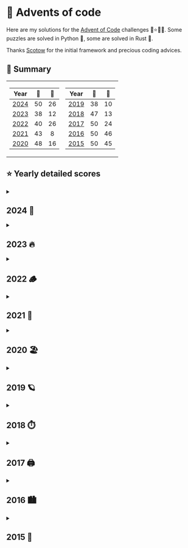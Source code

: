 # 🎁 Advents of code

Here are my solutions for the [Advent of Code](https://adventofcode.com) challenges 🎄⭐🎅🏻.
Some puzzles are solved in Python 🐍, some are solved in Rust 🦀.

Thanks [Scotow](https://github.com/scotow) for the initial framework and precious coding advices.

## 🎄 Summary
<table>
<tr VALIGN = TOP>
<td>

Year          |   🐍   |   🦀  |
:---:         | :---:  | :--: |
[2024](#2024) | 50     | 26
[2023](#2023) | 38     | 12
[2022](#2022) | 40     | 26
[2021](#2021) | 43     | 8 
[2020](#2020) | 48     | 16
</td>
<td>

Year          |   🐍   |   🦀  |
:---:         | :----: | :--: |
[2019](#2019) | 38     | 10
[2018](#2018) | 47     | 13
[2017](#2017) | 50     | 24
[2016](#2016) | 50     | 46
[2015](#2015) | 50     | 45
</td>
</tr> 

</table>


## ⭐ Yearly detailed scores

<details>
    <summary> 
    <a id="2024"><h2>2024 🎂</h2></a>
    </summary>

| Day | Title                                                                           | Python                                                                                    | Rust |
| :-: | :-------------------------------------------------------------------------------| :---------------------------------------------------------------------------------------: | :---------------------------------------------------------------------------------------:|
| 01 | [Historian Hysteria      ](events/year_2024/day_01/day_01.md#day-1-historian-hysteria)        | [⭐⭐](https://github.com/baptistecottier/advents-of-code/tree/main/events/year_2024/day_01/day_01.py) | [⭐⭐](https://github.com/baptistecottier/advents-of-code/tree/main/events/year_2024/day_01/day_01.rs) |
| 02 | [Red-Nosed Reports       ](events/year_2024/day_02/day_02.md#day-2-red-nosed-reports)         | [⭐⭐](https://github.com/baptistecottier/advents-of-code/tree/main/events/year_2024/day_02/day_02.py) | [⭐⭐](https://github.com/baptistecottier/advents-of-code/tree/main/events/year_2024/day_02/day_02.rs) |
| 03 | [Mull It Over            ](events/year_2024/day_03/day_03.md#day-3-mull-it-over)              | [⭐⭐](https://github.com/baptistecottier/advents-of-code/tree/main/events/year_2024/day_03/day_03.py) | [⭐⭐](https://github.com/baptistecottier/advents-of-code/tree/main/events/year_2024/day_03/day_03.rs) |
| 04 | [Ceres Search            ](events/year_2024/day_04/day_04.md#day-4-ceres-search)              | [⭐⭐](https://github.com/baptistecottier/advents-of-code/tree/main/events/year_2024/day_04/day_04.py) | [⭐⭐](https://github.com/baptistecottier/advents-of-code/tree/main/events/year_2024/day_04/day_04.rs) |
| 05 | [Print Queue             ](events/year_2024/day_05/day_05.md#day-5-print-queue)               | [⭐⭐](https://github.com/baptistecottier/advents-of-code/tree/main/events/year_2024/day_05/day_05.py) | [⭐⭐](https://github.com/baptistecottier/advents-of-code/tree/main/events/year_2024/day_05/day_05.rs) |
| 06 | [Guard Gallivant         ](events/year_2024/day_06/day_06.md#day-6-guard-gallivant)           | [⭐⭐](https://github.com/baptistecottier/advents-of-code/tree/main/events/year_2024/day_06/day_06.py) | [⭐⭐](https://github.com/baptistecottier/advents-of-code/tree/main/events/year_2024/day_06/day_06.rs) |
| 07 | [Bridge Repair           ](events/year_2024/day_07/day_07.md#day-7-bridge-repair)             | [⭐⭐](https://github.com/baptistecottier/advents-of-code/tree/main/events/year_2024/day_07/day_07.py) | [⭐⭐](https://github.com/baptistecottier/advents-of-code/tree/main/events/year_2024/day_07/day_07.rs) |
| 08 | [Resonant Collinearity   ](events/year_2024/day_08/day_08.md#day-8-resonant-collinearity)     | [⭐⭐](https://github.com/baptistecottier/advents-of-code/tree/main/events/year_2024/day_08/day_08.py) | [⭐⭐](https://github.com/baptistecottier/advents-of-code/tree/main/events/year_2024/day_08/day_08.rs) |
| 09 | [Disk Fragmenter         ](events/year_2024/day_09/day_09.md#day-9-disk-fragmenter)           | [⭐⭐](https://github.com/baptistecottier/advents-of-code/tree/main/events/year_2024/day_09/day_09.py) | [⭐⭐](https://github.com/baptistecottier/advents-of-code/tree/main/events/year_2024/day_09/day_09.rs) |
| 10 | [Hoof It                 ](events/year_2024/day_10/day_10.md#day-10-hoof-it)                  | [⭐⭐](https://github.com/baptistecottier/advents-of-code/tree/main/events/year_2024/day_10/day_10.py) | [⭐⭐](https://github.com/baptistecottier/advents-of-code/tree/main/events/year_2024/day_10/day_10.rs) |
| 11 | [Plutonian Pebbles       ](events/year_2024/day_11/day_11.md#day-11-plutonian-pebbles)        | [⭐⭐](https://github.com/baptistecottier/advents-of-code/tree/main/events/year_2024/day_11/day_11.py) | [⭐⭐](https://github.com/baptistecottier/advents-of-code/tree/main/events/year_2024/day_11/day_11.rs) |
| 12 | [Garden Groups           ](events/year_2024/day_12/day_12.md#day-12-garden-groups)            | [⭐⭐](https://github.com/baptistecottier/advents-of-code/tree/main/events/year_2024/day_12/day_12.py) |
| 13 | [Claw Contrapion         ](events/year_2024/day_13/day_13.md#day-13-claw-contraption)         | [⭐⭐](https://github.com/baptistecottier/advents-of-code/tree/main/events/year_2024/day_13/day_13.py) | [⭐⭐](https://github.com/baptistecottier/advents-of-code/tree/main/events/year_2024/day_13/day_13.rs) |
| 14 | [Restroom Redoubt        ](events/year_2024/day_14/day_14.md#day-14-restroom-redoubt)         | [⭐⭐](https://github.com/baptistecottier/advents-of-code/tree/main/events/year_2024/day_14/day_14.py) | [⭐⭐](https://github.com/baptistecottier/advents-of-code/tree/main/events/year_2024/day_14/day_14.rs) |
| 15 | [Warehouse Woes          ](events/year_2024/day_15/day_15.md#day-15-warehouse-woes)           | [⭐⭐](https://github.com/baptistecottier/advents-of-code/tree/main/events/year_2024/day_15/day_15.py) |
| 16 | [Reindeer Maze           ](events/year_2024/day_16/day_16.md#day-16-reindeer-maze)            | [⭐⭐](https://github.com/baptistecottier/advents-of-code/tree/main/events/year_2024/day_16/day_16.py) |
| 17 | [Chronospatial Computer  ](events/year_2024/day_17/day_17.md#day-17-chronospatial-computer)   | [⭐⭐](https://github.com/baptistecottier/advents-of-code/tree/main/events/year_2024/day_17/day_17.py) |
| 18 | [RAM Run                 ](events/year_2024/day_18/day_18.md#day-18-ram-run)                  | [⭐⭐](https://github.com/baptistecottier/advents-of-code/tree/main/events/year_2024/day_18/day_18.py) |
| 19 | [Linen Layout            ](events/year_2024/day_19/day_19.md#day-19-linen-layout)             | [⭐⭐](https://github.com/baptistecottier/advents-of-code/tree/main/events/year_2024/day_19/day_19.py) |
| 20 | [Race Condition          ](events/year_2024/day_20/day_20.md#day-20-race-condition)           | [⭐⭐](https://github.com/baptistecottier/advents-of-code/tree/main/events/year_2024/day_20/day_20.py) |
| 21 | [Keypad Conudrum         ](events/year_2024/day_21/day_21.md#day-21-keypad-conundrum)         | [⭐⭐](https://github.com/baptistecottier/advents-of-code/tree/main/events/year_2024/day_21/day_21.py) |
| 22 | [Monkey Market           ](events/year_2024/day_22/day_22.md#day-22-monkey-market)            | [⭐⭐](https://github.com/baptistecottier/advents-of-code/tree/main/events/year_2024/day_22/day_22.py) |
| 23 | [LAN Party               ](events/year_2024/day_23/day_23.md#day-23-lan-party)                | [⭐⭐](https://github.com/baptistecottier/advents-of-code/tree/main/events/year_2024/day_23/day_23.py) |
| 24 | [Crossed Wires           ](events/year_2024/day_24/day_24.md#day-24-crossed-wires)            | [⭐⭐](https://github.com/baptistecottier/advents-of-code/tree/main/events/year_2024/day_24/day_24.py) |
| 25 | [Code Chronicle          ](events/year_2024/day_25/day_25.md#day-25-code-chronicle)           | [⭐⭐](https://github.com/baptistecottier/advents-of-code/tree/main/events/year_2024/day_25/day_25.py) |

</details>

<details>
    <summary> 
    <a id="2023"><h2>2023 🔥 </h2></a>
    </summary>

| Day | Title                                                                                            |                                         Python                                         |                                          Rust                                          |
| :-: | :----------------------------------------------------------------------------------------------- | :------------------------------------------------------------------------------------: | :------------------------------------------------------------------------------------: |
| 01 | [Trebuchet?!                          ](events/year_2023/day_01/day_01.md#day-1-trebuchet)                       | [⭐⭐](https://github.com/baptistecottier/advents-of-code/tree/main/events/year_2023/day_01/day_01.py) | [⭐⭐](https://github.com/baptistecottier/advents-of-code/tree/main/events/year_2023/day_01/day_01.rs) |
| 02 | [Cube Conundrum                       ](events/year_2023/day_02/day_02.md#day-2-cube-conundrum)                  | [⭐⭐](https://github.com/baptistecottier/advents-of-code/tree/main/events/year_2023/day_02/day_02.py) | [⭐⭐](https://github.com/baptistecottier/advents-of-code/tree/main/events/year_2023/day_02/day_02.rs) |
| 03 | [Gear Ratios                          ](events/year_2023/day_03/day_03.md#day-3-gear-ratios)                     | [⭐⭐](https://github.com/baptistecottier/advents-of-code/tree/main/events/year_2023/day_03/day_03.py) |                                                                                        |
| 04 | [Scratchcards                         ](events/year_2023/day_04/day_04.md#day-4-scratchcards)                    | [⭐⭐](https://github.com/baptistecottier/advents-of-code/tree/main/events/year_2023/day_04/day_04.py) | [⭐⭐](https://github.com/baptistecottier/advents-of-code/tree/main/events/year_2023/day_04/day_04.rs) |
| 05 | [If You Give A Seed A Fertilizer&emsp;](events/year_2023/day_05/day_05.md#day-5-if-you-give-a-seed-a-fertilizer) | [⭐⭐](https://github.com/baptistecottier/advents-of-code/tree/main/events/year_2023/day_05/day_05.py) |                                                                                        |
| 06 | [Wait For It                          ](events/year_2023/day_06/day_06.md#day-6-wait-for-it)                     | [⭐⭐](https://github.com/baptistecottier/advents-of-code/tree/main/events/year_2023/day_06/day_06.py) | [⭐⭐](https://github.com/baptistecottier/advents-of-code/tree/main/events/year_2023/day_06/day_06.rs) |
| 07 | [Camel Cards                          ](events/year_2023/day_07/day_07.md#day-7-camel-cards)                     | [⭐⭐](https://github.com/baptistecottier/advents-of-code/tree/main/events/year_2023/day_07/day_07.py) | [⭐⭐](https://github.com/baptistecottier/advents-of-code/tree/main/events/year_2023/day_07/day_07.rs) |
| 08 | [Haunted Wasteland                    ](events/year_2023/day_08/day_08.md#day-8-haunted-wasteland)               | [⭐⭐](https://github.com/baptistecottier/advents-of-code/tree/main/events/year_2023/day_08/day_08.py) |                                                                                        |
| 09 | [Mirage Maintenance                   ](events/year_2023/day_09/day_09.md#day-9-mirage-maintenance)              | [⭐⭐](https://github.com/baptistecottier/advents-of-code/tree/main/events/year_2023/day_09/day_09.py) | [⭐⭐](https://github.com/baptistecottier/advents-of-code/tree/main/events/year_2023/day_09/day_09.rs) |
| 10 | [Pipe Maze                            ](events/year_2023/day_10/day_10.md#day-10-pipe-maze)                      | [⭐⭐](https://github.com/baptistecottier/advents-of-code/tree/main/events/year_2023/day_10/day_10.py) |                                                                                        |
| 11 | [Cosmic Expansion                     ](events/year_2023/day_11/day_11.md#day-11-cosmic-expansion)               | [⭐⭐](https://github.com/baptistecottier/advents-of-code/tree/main/events/year_2023/day_11/day_11.py) |                                                                                        |
| 12 | [Hot Springs                          ](events/year_2023/day_12/day_12.md#day-12-hot-springs)                    | [⭐  ](https://github.com/baptistecottier/advents-of-code/tree/main/events/year_2023/day_12/day_12.py) |                                                                                        |
| 13 | [Point of Incidence                   ](events/year_2023/day_13/day_13.md#day-13-point-of-incidence)             | [⭐⭐](https://github.com/baptistecottier/advents-of-code/tree/main/events/year_2023/day_13/day_13.py) |                                                                                        |
| 14 | [Parabolic Reflector Dish             ](events/year_2023/day_14/day_14.md#day-14-parabolic-reflector-dish)       | [⭐⭐](https://github.com/baptistecottier/advents-of-code/tree/main/events/year_2023/day_14/day_14.py) |                                                                                        |
| 15 | [Lens Library                         ](events/year_2023/day_15/day_15.md#day-15-lens-library)                   | [⭐⭐](https://github.com/baptistecottier/advents-of-code/tree/main/events/year_2023/day_15/day_15.py) | [⭐⭐](https://github.com/baptistecottier/advents-of-code/tree/main/events/year_2023/day_15/day_15.rs) |
| 16 | [The Floor Will Be Lava               ](events/year_2023/day_16/day_16.md#day-16-the-floor-will-be-lava)         | [⭐⭐](https://github.com/baptistecottier/advents-of-code/tree/main/events/year_2023/day_16/day_16.py) |                                                                                        |
| 17 | [Clumsy Crucible                      ](events/year_2023/day_17/day_17.md#day-17-clumsy-crucible)                | [⭐  ](https://github.com/baptistecottier/advents-of-code/tree/main/events/year_2023/day_17/day_17.py) |                                                                                        |                                                          |                                                                                        |                                                                                        |
| 18 | [Lavaduct Lagoon                      ](events/year_2023/day_18/day_18.md#day-18-lavaduct-lagoon)                | [⭐  ](https://github.com/baptistecottier/advents-of-code/tree/main/events/year_2023/day_18/day_18.py) |                                                                                        |
| 19 | [Aplenty                              ](events/year_2023/day_19/day_19.md#day-19-aplenty)                        | [⭐  ](https://github.com/baptistecottier/advents-of-code/tree/main/events/year_2023/day_19/day_19.py) |                                                                                        |
| 20 | Pulse Propagation                                                                                   |                                                                                        |                                                                                        |
| 21 | Step Counter                                                                                        |                                                                                        |                                                                                        |
| 22 | [Sand Slabs                           ](events/year_2023/day_22/day_22.md#day-22-sand-slabs)                     | [⭐⭐](https://github.com/baptistecottier/advents-of-code/tree/main/events/year_2023/day_22/day_22.py) |                                                                                        |                                                                                       |                                                                                        |
| 23 | [A Long Walk                          ](events/year_2023/day_23/day_23.md#day-23-a-long-walk)                    | [⭐  ](https://github.com/baptistecottier/advents-of-code/tree/main/events/year_2023/day_23/day_23.py) |                                                                                        |
| 24 | [Never Tell Me The Odds               ](events/year_2023/day_24/day_24.md#day-24-never-tell-me-the-odds)         | [⭐  ](https://github.com/baptistecottier/advents-of-code/tree/main/events/year_2023/day_24/day_24.py) |                                                                                        |
| 25 | Snowverload                                                                                         |                                                                                        |                                                                                        |

</details>

<details>
    <summary> 
    <a id="2022"><h2>2022 🪵 </h2></a>
    </summary>

| Day | Title                                                                               |                                         Python                                         |                                          Rust                                          |
| :-: | :---------------------------------------------------------------------------------- | :------------------------------------------------------------------------------------: | :------------------------------------------------------------------------------------: |
| 01 | [Calorie Counting            ](events/year_2022/day_01/day_01.md#day-1-calorie-counting)          | [⭐⭐](https://github.com/baptistecottier/advents-of-code/tree/main/events/year_2022/day_01/day_01.py) | [⭐⭐](https://github.com/baptistecottier/advents-of-code/tree/main/events/year_2022/day_01/day_01.rs) |
| 02 | [Rock Paper Scissors         ](events/year_2022/day_02/day_02.md#day-2-rock-paper-scissors)       | [⭐⭐](https://github.com/baptistecottier/advents-of-code/tree/main/events/year_2022/day_02/day_02.py) | [⭐⭐](https://github.com/baptistecottier/advents-of-code/tree/main/events/year_2022/day_02/day_02.rs) |
| 03 | [Rucksack Reorganization     ](events/year_2022/day_03/day_03.md#day-3-rucksack-reorganization)   | [⭐⭐](https://github.com/baptistecottier/advents-of-code/tree/main/events/year_2022/day_03/day_03.py) | [⭐⭐](https://github.com/baptistecottier/advents-of-code/tree/main/events/year_2022/day_03/day_03.rs) |
| 04 | [Camp Cleanup                ](events/year_2022/day_04/day_04.md#day-4-camp-cleanup)              | [⭐⭐](https://github.com/baptistecottier/advents-of-code/tree/main/events/year_2022/day_04/day_04.py) | [⭐⭐](https://github.com/baptistecottier/advents-of-code/tree/main/events/year_2022/day_04/day_04.rs) |
| 05 | [Supply Stacks               ](events/year_2022/day_05/day_05.md#day-5-supply-stacks)             | [⭐⭐](https://github.com/baptistecottier/advents-of-code/tree/main/events/year_2022/day_05/day_05.py) | [⭐⭐](https://github.com/baptistecottier/advents-of-code/tree/main/events/year_2022/day_05/day_05.rs) |
| 06 | [Tuning Trouble              ](events/year_2022/day_06/day_06.md#day-6-tuning-trouble)            | [⭐⭐](https://github.com/baptistecottier/advents-of-code/tree/main/events/year_2022/day_06/day_06.py) | [⭐⭐](https://github.com/baptistecottier/advents-of-code/tree/main/events/year_2022/day_06/day_06.rs) |
| 07 | [No Space Left On Device     ](events/year_2022/day_07/day_07.md#day-7-no-space-left-on-device)   | [⭐⭐](https://github.com/baptistecottier/advents-of-code/tree/main/events/year_2022/day_07/day_07.py) | [⭐⭐](https://github.com/baptistecottier/advents-of-code/tree/main/events/year_2022/day_07/day_07.rs) |
| 08 | [Treetop Tree House          ](events/year_2022/day_08/day_08.md#day-8-treetop-tree-house)        | [⭐⭐](https://github.com/baptistecottier/advents-of-code/tree/main/events/year_2022/day_08/day_08.py) |                                                                                        |
| 09 | [Rope Bridge                 ](events/year_2022/day_09/day_09.md#day-9-rope-bridge)               | [⭐⭐](https://github.com/baptistecottier/advents-of-code/tree/main/events/year_2022/day_09/day_09.py) | [⭐⭐](https://github.com/baptistecottier/advents-of-code/tree/main/events/year_2022/day_09/day_09.rs) |
| 10 | [Cathode-Ray Tube            ](events/year_2022/day_10/day_10.md#day-10-cathode-ray-tube)         | [⭐⭐](https://github.com/baptistecottier/advents-of-code/tree/main/events/year_2022/day_10/day_10.py) | [⭐⭐](https://github.com/baptistecottier/advents-of-code/tree/main/events/year_2022/day_10/day_10.rs) |
| 11 | [Monkey in the Middle        ](events/year_2022/day_11/day_11.md#day-11-monkey-in-the-middle)     | [⭐⭐](https://github.com/baptistecottier/advents-of-code/tree/main/events/year_2022/day_11/day_11.py) | [⭐⭐](https://github.com/baptistecottier/advents-of-code/tree/main/events/year_2022/day_11/day_11.rs) |
| 12 | [Hill Climbing Algorithm     ](events/year_2022/day_12/day_12.md#day-12-hill-climbing-algorithm)  | [⭐⭐](https://github.com/baptistecottier/advents-of-code/tree/main/events/year_2022/day_12/day_12.py) | [⭐⭐](https://github.com/baptistecottier/advents-of-code/tree/main/events/year_2022/day_12/day_12.rs) |
| 13 | [Distress Signal             ](events/year_2022/day_13/day_13.md#day-13-distress-signal)          | [⭐⭐](https://github.com/baptistecottier/advents-of-code/tree/main/events/year_2022/day_13/day_13.py) |                                                                                        |
| 14 | [Regolith Reservoir          ](events/year_2022/day_14/day_14.md#day-14-regolith-reservoir)       | [⭐⭐](https://github.com/baptistecottier/advents-of-code/tree/main/events/year_2022/day_14/day_14.py) | [⭐⭐](https://github.com/baptistecottier/advents-of-code/tree/main/events/year_2022/day_14/day_14.rs) |
| 15 | [Beacon Exclusion Zone       ](events/year_2022/day_15/day_15.md#day-15-beacon-exclusion-zone)    | [⭐⭐](https://github.com/baptistecottier/advents-of-code/tree/main/events/year_2022/day_15/day_15.py) |                                                                                        |
| 16 | [Proboscidea Volcanium       ](events/year_2022/day_16/day_16.md#day-16-proboscidea-volcanium)    | [⭐  ](https://github.com/baptistecottier/advents-of-code/tree/main/events/year_2022/day_16/day_16.py) |                                                                                        |                                                                |                                                                                        |                                                                                        |
| 17 | Pyroclastic Flow                                                                     |                                                           |                                                                                        |
| 18 | [Boiling Boulders            ](events/year_2022/day_18/day_18.md#day-18-boiling-boulders)         | [⭐  ](https://github.com/baptistecottier/advents-of-code/tree/main/events/year_2022/day_18/day_18.py) |                                                                                        |
| 19 | Not Enough Minerals                                                                  |                                                                                      |                                                                                        |
| 20 | [Grove Positioning System    ](events/year_2022/day_20/day_20.md#day-20-grove-positioning-system) | [⭐⭐](https://github.com/baptistecottier/advents-of-code/tree/main/events/year_2022/day_20/day_20.py) |                                                                                        |
| 21 | [Monkey Math                 ](events/year_2022/day_21/day_21.md#day-21-monkey-math)              | [⭐⭐](https://github.com/baptistecottier/advents-of-code/tree/main/events/year_2022/day_21/day_21.py) |                                                                                        |
| 22 | [Monkey Map                  ](events/year_2022/day_22/day_22.md#day-22-monkey-map)               | [⭐  ](https://github.com/baptistecottier/advents-of-code/tree/main/events/year_2022/day_22/day_22.py) |                                                                                        |                                                                           |                                                                                      |                                                                                        |
| 23 | [Unstable Diffusion          ](events/year_2022/day_23/day_23.md#day-23-unstable-diffusion)       | [⭐⭐](https://github.com/baptistecottier/advents-of-code/tree/main/events/year_2022/day_23/day_23.py) |                                                                                        |
| 24 | Blizzard Basin                                                                       |                                                                                      |                                                                                        |
| 25 | [Full of Hot Air             ](events/year_2022/day_25/day_25.md#day-25-full-of-hot-air)          | [⭐  ](https://github.com/baptistecottier/advents-of-code/tree/main/events/year_2022/day_25/day_25.py) |                                                                                        |

</details>

<details>
    <summary> 
    <a id="2021"><h2>2021 🪸</h2></a>
    </summary>

| Day | Title                                                                           |                                         Python                                            |                                          Rust                                          |
| :-: | :------------------------------------------------------------------------------ | :------------------------------------------------------------------------------------:    | :------------------------------------------------------------------------------------: |
| 01 | [Sonar Sweep               ](events/year_2021/day_01/day_01.md#day-1-sonar-sweep)             | [⭐⭐](https://github.com/baptistecottier/advents-of-code/tree/main/events/year_2021/day_01/day_01.py) | [⭐⭐](https://github.com/baptistecottier/advents-of-code/tree/main/events/year_2021/day_01/day_01.rs) |
| 02 | [Dive!                     ](events/year_2021/day_02/day_02.md#day-2-dive)                    | [⭐⭐](https://github.com/baptistecottier/advents-of-code/tree/main/events/year_2021/day_02/day_02.py) | [⭐⭐](https://github.com/baptistecottier/advents-of-code/tree/main/events/year_2021/day_02/day_02.rs) |
| 03 | [Binary Diagnostic         ](events/year_2021/day_03/day_03.md#day-3-binary-diagnostic)       | [⭐⭐](https://github.com/baptistecottier/advents-of-code/tree/main/events/year_2021/day_03/day_03.py) |                                                                                        |
| 04 | [Giant Squid               ](events/year_2021/day_04/day_04.md#day-4-giant-squid)             | [⭐⭐](https://github.com/baptistecottier/advents-of-code/tree/main/events/year_2021/day_04/day_04.py) |                                                                                        |
| 05 | [Hydrothermal Venture      ](events/year_2021/day_05/day_05.md#day-5-hydrothermal-venture)    | [⭐⭐](https://github.com/baptistecottier/advents-of-code/tree/main/events/year_2021/day_05/day_05.py) |                                                                                        |
| 06 | [Lanternfish               ](events/year_2021/day_06/day_06.md#day-6-lanternfish)             | [⭐⭐](https://github.com/baptistecottier/advents-of-code/tree/main/events/year_2021/day_06/day_06.py) | [⭐⭐](https://github.com/baptistecottier/advents-of-code/tree/main/events/year_2021/day_06/day_06.rs) |
| 07 | [The Treachery of Whales   ](events/year_2021/day_07/day_07.md#day-7-the-treachery-of-whales) | [⭐⭐](https://github.com/baptistecottier/advents-of-code/tree/main/events/year_2021/day_07/day_07.py) | [⭐⭐](https://github.com/baptistecottier/advents-of-code/tree/main/events/year_2021/day_07/day_07.rs) |
| 08 | [Seven Segment Search      ](events/year_2021/day_08/day_08.md#day-8-seven-segment-search)    | [⭐⭐](https://github.com/baptistecottier/advents-of-code/tree/main/events/year_2021/day_08/day_08.py) |                                                                                        |
| 09 | [Smoke Basin               ](events/year_2021/day_09/day_09.md#day-9-smoke-basin)             | [⭐⭐](https://github.com/baptistecottier/advents-of-code/tree/main/events/year_2021/day_09/day_09.py) |                                                                                        |
| 10 | [Syntax Scoring            ](events/year_2021/day_10/day_10.md#day-10-syntax-scoring)         | [⭐⭐](https://github.com/baptistecottier/advents-of-code/tree/main/events/year_2021/day_10/day_10.py) |                                                                                        |
| 11 | [Dumbo Octopus             ](events/year_2021/day_11/day_11.md#day-11-dumbo-octopus)          | [⭐⭐](https://github.com/baptistecottier/advents-of-code/tree/main/events/year_2021/day_11/day_11.py) |                                                                                        |
| 12 | [Passage Pathing           ](events/year_2021/day_12/day_12.md#day-12-passage-pathing)        | [⭐⭐](https://github.com/baptistecottier/advents-of-code/tree/main/events/year_2021/day_12/day_12.py) |                                                                                        |
| 13 | [Transparent Origami       ](events/year_2021/day_13/day_13.md#day-13-transparent-origami)    | [⭐⭐](https://github.com/baptistecottier/advents-of-code/tree/main/events/year_2021/day_13/day_13.py) |                                                                                        |
| 14 | [Extended Polymerization   ](events/year_2021/day_14/day_14.md#day-14-extended-polymerization)| [⭐⭐](https://github.com/baptistecottier/advents-of-code/tree/main/events/year_2021/day_14/day_14.py) |                                                                                        |
| 15 | [Chiton                    ](events/year_2021/day_15/day_15.md#day-15-chiton)                 | [⭐⭐](https://github.com/baptistecottier/advents-of-code/tree/main/events/year_2021/day_15/day_15.py) |                                                                                        |
| 16 | Packet Decoder                                                                   |                                                                                           |                                                                                        |
| 17 | [Trick Shot                ](events/year_2021/day_17/day_17.md#day-17-trick-shot)             | [⭐⭐](https://github.com/baptistecottier/advents-of-code/tree/main/events/year_2021/day_17/day_17.py) |                                                                                        |
| 18 | Snailfish                                                                        |                                                                                           |                                                                                        |
| 19 | Beacon Scanner                                                                   |                                                                                           |                                                                                        |
| 20 | Trench Map                                                                       |                                                                                           |                                                                                        |
| 21 | Dirac Dice                                                                       |                                                                                           |                                                                                        |
| 22 | Reactor Reboot                                                                   |                                                                                           |                                                                                        |
| 23 | Amphipod                                                                         |                                                                                           |                                                                                        |
| 24 | Arithmetic Logic Unit                                                            |                                                                                           |                                                                                        |
| 25 | [Sea Cucumber            ](events/year_2021/day_25/day_25.md#day-25-sea-cucumber)             | [⭐⭐](https://github.com/baptistecottier/advents-of-code/tree/main/events/year_2021/day_17/day_17.py)                                                                                       |                                                                                        |

</details>

<details>
    <summary> 
    <a id="2020"><h2> 2020 🏖️</h2></a>
    </summary>

| Day | Title                                                                          |                                         Python                                         |                                          Rust                                          |
| :-: | :----------------------------------------------------------------------------- | :------------------------------------------------------------------------------------: | :------------------------------------------------------------------------------------: |
| 01 | [Report Repair             ](events/year_2020/day_01/day_01.md#day-1-report-repair)            | [⭐⭐](https://github.com/baptistecottier/advents-of-code/tree/main/events/year_2020/day_01/day_01.py) | [⭐⭐](https://github.com/baptistecottier/advents-of-code/tree/main/events/year_2020/day_01/day_01.rs) |
| 02 | [Password Philosophy       ](events/year_2020/day_02/day_02.md#day-2-password-philosophy)      | [⭐⭐](https://github.com/baptistecottier/advents-of-code/tree/main/events/year_2020/day_02/day_02.py) | [⭐⭐](https://github.com/baptistecottier/advents-of-code/tree/main/events/year_2020/day_02/day_02.rs) |
| 03 | [Toboggan Trajectory       ](events/year_2020/day_03/day_03.md#day-3-toboggan-trajectory)      | [⭐⭐](https://github.com/baptistecottier/advents-of-code/tree/main/events/year_2020/day_03/day_03.py) | [⭐⭐](https://github.com/baptistecottier/advents-of-code/tree/main/events/year_2020/day_03/day_03.rs) |
| 04 | [Passport Processing       ](events/year_2020/day_04/day_04.md#day-4-passport-processing)      | [⭐⭐](https://github.com/baptistecottier/advents-of-code/tree/main/events/year_2020/day_04/day_04.py) | [⭐⭐](https://github.com/baptistecottier/advents-of-code/tree/main/events/year_2020/day_04/day_04.rs) |
| 05 | [Binary Boarding           ](events/year_2020/day_05/day_05.md#day-5-binary-boarding)          | [⭐⭐](https://github.com/baptistecottier/advents-of-code/tree/main/events/year_2020/day_05/day_05.py) | [⭐⭐](https://github.com/baptistecottier/advents-of-code/tree/main/events/year_2020/day_05/day_05.rs) |
| 06 | [Custom Customs            ](events/year_2020/day_06/day_06.md#day-6-custom-customs)           | [⭐⭐](https://github.com/baptistecottier/advents-of-code/tree/main/events/year_2020/day_06/day_06.py) | [⭐⭐](https://github.com/baptistecottier/advents-of-code/tree/main/events/year_2020/day_06/day_06.rs) |
| 07 | [Handy Haversacks          ](events/year_2020/day_07/day_07.md#day-7-handy-haversacks)         | [⭐⭐](https://github.com/baptistecottier/advents-of-code/tree/main/events/year_2020/day_07/day_07.py) | [⭐⭐](https://github.com/baptistecottier/advents-of-code/tree/main/events/year_2020/day_07/day_07.rs) |
| 08 | [Handheld Halting          ](events/year_2020/day_08/day_08.md#day-8-handheld-halting)         | [⭐⭐](https://github.com/baptistecottier/advents-of-code/tree/main/events/year_2020/day_08/day_08.py) | [⭐⭐](https://github.com/baptistecottier/advents-of-code/tree/main/events/year_2020/day_08/day_08.rs) |
| 09 | [Encoding Error            ](events/year_2020/day_09/day_09.md#day-9-encoding-error)           | [⭐⭐](https://github.com/baptistecottier/advents-of-code/tree/main/events/year_2020/day_09/day_09.py) |                                                                                        |
| 10 | [Adapter Array             ](events/year_2020/day_10/day_10.md#day-10-adapter-array)           | [⭐⭐](https://github.com/baptistecottier/advents-of-code/tree/main/events/year_2020/day_10/day_10.py) |                                                                                        |
| 11 | [Seating System            ](events/year_2020/day_11/day_11.md#day-11-seating-system)          | [⭐⭐](https://github.com/baptistecottier/advents-of-code/tree/main/events/year_2020/day_11/day_11.py) |                                                                                        |
| 12 | [Rain Risk                 ](events/year_2020/day_12/day_12.md#day-12-rain-risk)               | [⭐⭐](https://github.com/baptistecottier/advents-of-code/tree/main/events/year_2020/day_12/day_12.py) |                                                                                        |
| 13 | [Shuttle Search            ](events/year_2020/day_13/day_13.md#day-13-shuttle-search)          | [⭐⭐](https://github.com/baptistecottier/advents-of-code/tree/main/events/year_2020/day_13/day_13.py) |                                                                                        |
| 14 | [Docking Data              ](events/year_2020/day_14/day_14.md#day-14-docking-data)            | [⭐⭐](https://github.com/baptistecottier/advents-of-code/tree/main/events/year_2020/day_14/day_14.py) |                                                                                        |
| 15 | [Rambunctious Recitation   ](events/year_2020/day_15/day_15.md#day-15-rambunctious-recitation) | [⭐⭐](https://github.com/baptistecottier/advents-of-code/tree/main/events/year_2020/day_15/day_15.py) |                                                                                        |
| 16 | [Ticket Translation        ](events/year_2020/day_16/day_16.md#day-16-ticket-translation)      | [⭐⭐](https://github.com/baptistecottier/advents-of-code/tree/main/events/year_2020/day_16/day_16.py) |                                                                                        |
| 17 | [Conway Cubes              ](events/year_2020/day_17/day_17.md#day-17-conway-cubes)            | [⭐⭐](https://github.com/baptistecottier/advents-of-code/tree/main/events/year_2020/day_17/day_17.py) |                                                                                        |
| 18 | [Operation Order           ](events/year_2020/day_18/day_18.md#day-18-operation-order)         | [⭐⭐](https://github.com/baptistecottier/advents-of-code/tree/main/events/year_2020/day_18/day_18.py) |                                                                                        |
| 19 | [Monster Messages          ](events/year_2020/day_19/day_19.md#day-19-monster-messages)        | [⭐⭐](https://github.com/baptistecottier/advents-of-code/tree/main/events/year_2020/day_19/day_19.py) |                                                                                        |
| 20 | [Jurassic Jigsaw           ](events/year_2020/day_20/day_20.md#day-20-jurassic-jigsaw)         | [⭐  ](https://github.com/baptistecottier/advents-of-code/tree/main/events/year_2020/day_20/day_20.py) |                                                                                        |
| 21 | [Allergen Assessment       ](events/year_2020/day_21/day_21.md#day-21-allergen-assessment)     | [⭐⭐](https://github.com/baptistecottier/advents-of-code/tree/main/events/year_2020/day_21/day_21.py) |                                                                                        |
| 22 | [Crab Combat               ](events/year_2020/day_22/day_22.md#day-22-crab-combat)             | [⭐⭐](https://github.com/baptistecottier/advents-of-code/tree/main/events/year_2020/day_22/day_22.py) |                                                                                        |
| 23 | [Crab Cups                 ](events/year_2020/day_23/day_23.md#day-23-crab-cups)               | [⭐⭐](https://github.com/baptistecottier/advents-of-code/tree/main/events/year_2020/day_23/day_23.py) |                                                                                        |
| 24 | [Lobby Layout              ](events/year_2020/day_24/day_24.md#day-24-lobby-layout)            | [⭐⭐](https://github.com/baptistecottier/advents-of-code/tree/main/events/year_2020/day_24/day_24.py) |                                                                                        |
| 25 | [Combo Breaker             ](events/year_2020/day_25/day_25.md#day-25-combo-breaker)           | [⭐  ](https://github.com/baptistecottier/advents-of-code/tree/main/events/year_2020/day_25/day_25.py) |                                                                                        |

</details>

<details>
    <summary> 
    <a id="2019"><h2> 2019 🪐</h2></a>
    </summary>

| Day | Title                                                                                                |                                         Python                                         |                                          Rust                                          |
| :-: | :--------------------------------------------------------------------------------------------------- | :------------------------------------------------------------------------------------: | :------------------------------------------------------------------------------------: |
| 01 | [The Tyranny of the Rocket Equation  ](events/year_2019/day_01/day_01.md#day-1-the-tyranny-of-the-rocket-equation) | [⭐⭐](https://github.com/baptistecottier/advents-of-code/tree/main/events/year_2019/day_01/day_01.py) | [⭐⭐](https://github.com/baptistecottier/advents-of-code/tree/main/events/year_2019/day_01/day_01.rs) |
| 02 | [1202 Program Alarm                  ](events/year_2019/day_02/day_02.md#day-2-1202-program-alarm)                 | [⭐⭐](https://github.com/baptistecottier/advents-of-code/tree/main/events/year_2019/day_02/day_02.py) |                                                                                        |
| 03 | [Crossed Wires                       ](events/year_2019/day_03/day_03.md#day-3-crossed-wires)                      | [⭐⭐](https://github.com/baptistecottier/advents-of-code/tree/main/events/year_2019/day_03/day_03.py) |                                                                                        |
| 04 | [Secure Container                    ](events/year_2019/day_04/day_04.md#day-4-secure-container)                   | [⭐⭐](https://github.com/baptistecottier/advents-of-code/tree/main/events/year_2019/day_04/day_04.py) |                                                                                        |
| 05 | [Sunny with a Chance of Asteroids    ](events/year_2019/day_05/day_05.md#day-5-sunny-with-a-chance-of-asteroids)   | [⭐⭐](https://github.com/baptistecottier/advents-of-code/tree/main/events/year_2019/day_05/day_05.py) |                                                                                        |
| 06 | [Universal Orbit Map                 ](events/year_2019/day_06/day_06.md#day-6-universal-orbit-map)                | [⭐⭐](https://github.com/baptistecottier/advents-of-code/tree/main/events/year_2019/day_06/day_06.py) |                                                                                        |
| 07 | [Amplification Circuit               ](events/year_2019/day_07/day_07.md#day-7-amplification-circuit)              | [⭐⭐](https://github.com/baptistecottier/advents-of-code/tree/main/events/year_2019/day_07/day_07.py) |                                                                                        |
| 08 | [Space Image Format                  ](events/year_2019/day_08/day_08.md#day-8-space-image-format)                 | [⭐⭐](https://github.com/baptistecottier/advents-of-code/tree/main/events/year_2019/day_08/day_08.py) |                                                                                        |
| 09 | [Sensor Boost                        ](events/year_2019/day_09/day_09.md#day-9-sensor-boost)                       | [⭐⭐](https://github.com/baptistecottier/advents-of-code/tree/main/events/year_2019/day_09/day_09.py) |                                                                                        |
| 10 | [Monitoring Station                  ](events/year_2019/day_10/day_10.md#day-10-monitoring-station)                | [⭐⭐](https://github.com/baptistecottier/advents-of-code/tree/main/events/year_2019/day_10/day_10.py) |                                                                                        |
| 11 | [Space Police                        ](events/year_2019/day_11/day_11.md#day-11-space-police)                      | [⭐⭐](https://github.com/baptistecottier/advents-of-code/tree/main/events/year_2019/day_11/day_11.py) |                                                                                        |
| 12 | [The N-Body Problem                  ](events/year_2019/day_12/day_12.md#day-12-the-n-body-problem)                | [⭐⭐](https://github.com/baptistecottier/advents-of-code/tree/main/events/year_2019/day_12/day_12.py) |                                                                                        |
| 13 | [Care Package                        ](events/year_2019/day_13/day_13.md#day-13-care-package)                      | [⭐⭐](https://github.com/baptistecottier/advents-of-code/tree/main/events/year_2019/day_13/day_13.py) |                                                                                        |
| 14 | Space Stoichiometry                                                                                   |                                                                                        |                                                                                        |
| 15 | [Oxygen System                       ](events/year_2019/day_15/day_15.md#day-15-oxygen-system)                     | [⭐⭐](https://github.com/baptistecottier/advents-of-code/tree/main/events/year_2019/day_15/day_15.py) |                                                                                        |
| 16 | [Flawed Frequency Transmission       ](events/year_2019/day_16/day_16.md#day-16-flawed-frequency-transmission)     | [⭐⭐](https://github.com/baptistecottier/advents-of-code/tree/main/events/year_2019/day_16/day_16.py) |                                                                                        |
| 17 | [Set and Forget                      ](events/year_2019/day_17/day_17.md#day-17-set-and-forget)                    | [⭐  ](https://github.com/baptistecottier/advents-of-code/tree/main/events/year_2019/day_17/day_17.py) |                                                                                        |
| 18 | Many-Worlds Interpretation                                                                            |                                                                                        |                                                                                        |
| 19 | [Tractor Beam                        ](events/year_2019/day_19/day_19.md#day-19-tractor-beam)                      | [⭐⭐](https://github.com/baptistecottier/advents-of-code/tree/main/events/year_2019/day_19/day_19.py) |                                                                                        |
| 20 | [Donut Maze                          ](events/year_2019/day_20/day_20.md#day-20-donut-maze)                        | [⭐⭐](https://github.com/baptistecottier/advents-of-code/tree/main/events/year_2019/day_20/day_20.py) |                                                                                        |
| 21 | Springdroid Adventure                                                                                 |                                                                                        |                                                                                        |
| 22 | [Slam Shuffle                        ](events/year_2019/day_22/day_22.md#day-22-slam-shuffle)                      | [⭐⭐](https://github.com/baptistecottier/advents-of-code/tree/main/events/year_2019/day_22/day_22.py) |                                                                                        |
| 23 | Category Six                                                                                          |                                                                                        |                                                                                        |
| 24 | [Planet of Discord                   ](events/year_2019/day_24/day_24.md#day-24-planet-of-discord)                 | [⭐  ](https://github.com/baptistecottier/advents-of-code/tree/main/events/year_2019/day_24/day_24.py) |                                                                                        |
| 25 | Cryostasis                                                                                            |                                                                                        |                                                                                        |

</details>

<details>
    <summary> 
    <a id="2018"><h2> 2018 ⏱️</h2></a>
    </summary>

| Day | Title                                                                                                   |                                         Python                                         |                                          Rust                                          |
| :-: | :------------------------------------------------------------------------------------------------------ | :------------------------------------------------------------------------------------: | :------------------------------------------------------------------------------------: |
| 01 | [Chronal Calibration                   ](events/year_2018/day_01/day_01.md#day-1-chronal-calibration)                   | [⭐⭐](https://github.com/baptistecottier/advents-of-code/tree/main/events/year_2018/day_01/day_01.py) | [⭐⭐](https://github.com/baptistecottier/advents-of-code/tree/main/events/year_2018/day_01/day_01.rs) |
| 02 | [Inventory Management System           ](events/year_2018/day_02/day_02.md#day-2-inventory-management-system)           | [⭐⭐](https://github.com/baptistecottier/advents-of-code/tree/main/events/year_2018/day_02/day_02.py) | [⭐⭐](https://github.com/baptistecottier/advents-of-code/tree/main/events/year_2018/day_02/day_02.rs) |
| 03 | [No Matter How You Slice It            ](events/year_2018/day_03/day_03.md#day-3-no-matter-how-you-slice-it)            | [⭐⭐](https://github.com/baptistecottier/advents-of-code/tree/main/events/year_2018/day_03/day_03.py) | [⭐⭐](https://github.com/baptistecottier/advents-of-code/tree/main/events/year_2018/day_03/day_03.rs) |
| 04 | [Repose Record                         ](events/year_2018/day_04/day_04.md#day-4-repose-record)                         | [⭐⭐](https://github.com/baptistecottier/advents-of-code/tree/main/events/year_2018/day_04/day_04.py) |                                                                                        |
| 05 | [Alchemical Reduction                  ](events/year_2018/day_05/day_05.md#day-5-alchemical-reduction)                  | [⭐⭐](https://github.com/baptistecottier/advents-of-code/tree/main/events/year_2018/day_05/day_05.py) | [⭐⭐](https://github.com/baptistecottier/advents-of-code/tree/main/events/year_2018/day_05/day_05.rs) |
| 06 | [Chronal Coordinates                   ](events/year_2018/day_06/day_06.md#day-6-chronal-coordinates)                   | [⭐⭐](https://github.com/baptistecottier/advents-of-code/tree/main/events/year_2018/day_06/day_06.py) | [⭐⭐](https://github.com/baptistecottier/advents-of-code/tree/main/events/year_2018/day_06/day_06.rs) |
| 07 | [The Sum of Its Parts                  ](events/year_2018/day_07/day_07.md#day-7-the-sum-of-its-parts)                  | [⭐⭐](https://github.com/baptistecottier/advents-of-code/tree/main/events/year_2018/day_07/day_07.py) |                                                                                        |
| 08 | [Memory Maneuver                       ](events/year_2018/day_08/day_08.md#day-8-memory-maneuver)                       | [⭐⭐](https://github.com/baptistecottier/advents-of-code/tree/main/events/year_2018/day_08/day_08.py) |                                                                                        |
| 09 | [Marble Mania                          ](events/year_2018/day_09/day_09.md#day-9-marble-mania)                          | [⭐⭐](https://github.com/baptistecottier/advents-of-code/tree/main/events/year_2018/day_09/day_09.py) |                                                                                        |
| 10 | [The Stars Align                       ](events/year_2018/day_10/day_10.md#day-10-the-stars-align)                      | [⭐⭐](https://github.com/baptistecottier/advents-of-code/tree/main/events/year_2018/day_10/day_10.py) |                                                                                        |
| 11 | [Chronal Charge                        ](events/year_2018/day_11/day_11.md#day-11-chronal-charge)                       | [⭐⭐](https://github.com/baptistecottier/advents-of-code/tree/main/events/year_2018/day_11/day_11.py) |                                                                                        |
| 12 | [Subterranean Sustainability           ](events/year_2018/day_12/day_12.md#day-12-subterranean-sustainability)          | [⭐⭐](https://github.com/baptistecottier/advents-of-code/tree/main/events/year_2018/day_12/day_12.py) |                                                                                        |
| 13 | [Mine Cart Madness                     ](events/year_2018/day_13/day_13.md#day-13-mine-cart-madness)                    | [⭐⭐](https://github.com/baptistecottier/advents-of-code/tree/main/events/year_2018/day_13/day_13.py) |                                                                                        |
| 14 | [Chocolate Charts                      ](events/year_2018/day_14/day_14.md#day-14-chocolate-charts)                     | [⭐⭐](https://github.com/baptistecottier/advents-of-code/tree/main/events/year_2018/day_14/day_14.py) |                                                                                        |
| 15 | [Beverage Bandits                      ](events/year_2018/day_15/day_15.md#day-15-beverage-bandits)                     | [⭐⭐](https://github.com/baptistecottier/advents-of-code/tree/main/events/year_2018/day_15/day_15.py) |                                                                                     |                                                                                        |
| 16 | [Chronal Classification                ](events/year_2018/day_16/day_16.md#day-16-chronal-classification)               | [⭐⭐](https://github.com/baptistecottier/advents-of-code/tree/main/events/year_2018/day_16/day_16.py) |                                                                                        |
| 17 | Reservoir Research                                                                                      |                                                                                        |                                                                                        |
| 18 | [Settlers of The North Pole            ](events/year_2018/day_18/day_18.md#day-18-settlers-of-the-north-pole)           | [⭐⭐](https://github.com/baptistecottier/advents-of-code/tree/main/events/year_2018/day_18/day_18.py) |                                                                                        |
| 19 | [Go With The Flow                      ](events/year_2018/day_19/day_19.md#day-19-go-with-the-flow)                     | [⭐⭐](https://github.com/baptistecottier/advents-of-code/tree/main/events/year_2018/day_19/day_19.py) |                                                                                        |
| 20 | [A Regular Map                         ](events/year_2018/day_20/day_20.md#day-20-a-regular-map)                        | [⭐⭐](https://github.com/baptistecottier/advents-of-code/tree/main/events/year_2018/day_20/day_20.py) |                                                                                        |
| 21 | [Chronal Conversion                    ](events/year_2018/day_21/day_21.md#day-21-chronal-conversion)                   | [⭐⭐](https://github.com/baptistecottier/advents-of-code/tree/main/events/year_2018/day_21/day_21.py) |                                                                                        |
| 22 | [Mode Maze                             ](events/year_2018/day_22/day_22.md#day-22-mode-maze)                            | [⭐⭐](https://github.com/baptistecottier/advents-of-code/tree/main/events/year_2018/day_22/day_22.py) |                                                                                        |
| 23 | [Experimental Emergency Teleportation  ](events/year_2018/day_23/day_23.md#day-23-experimental-emergency-teleportation) | [⭐⭐](https://github.com/baptistecottier/advents-of-code/tree/main/events/year_2018/day_23/day_23.py) |                                                                                        |
| 24 | [Immune System Simulator 20XX          ](events/year_2018/day_24/day_24.md#day-24-immune-system-simulator-20xx)         | [⭐⭐](https://github.com/baptistecottier/advents-of-code/tree/main/events/year_2018/day_24/day_24.py) |                                                                                        |
| 25 | [Four-Dimensional Adventure            ](events/year_2018/day_25/day_25.md#day-25-four-dimensional-adventure)           | [⭐  ](https://github.com/baptistecottier/advents-of-code/tree/main/events/year_2018/day_25/day_25.py) |                                                                                        |

</details>

<details>
    <summary> 
    <a id="2017"><h2> 2017 🖨️</h2></a>
    </summary>

| Day | Title                                                                                                        |                                         Python                                         |                                          Rust                                          |
| :-: | :----------------------------------------------------------------------------------------------------------- | :------------------------------------------------------------------------------------: | :------------------------------------------------------------------------------------: |
| 01 | [Inverse Captcha                           ](events/year_2017/day_01/day_01.md#day-1-inverse-captcha)                        | [⭐⭐](https://github.com/baptistecottier/advents-of-code/tree/main/events/year_2017/day_01/day_01.py) | [⭐⭐](https://github.com/baptistecottier/advents-of-code/tree/main/events/year_2017/day_01/day_01.rs) |
| 02 | [Corruption Checksum                       ](events/year_2017/day_02/day_02.md#day-2-corruption-checksum)                    | [⭐⭐](https://github.com/baptistecottier/advents-of-code/tree/main/events/year_2017/day_02/day_02.py) | [⭐⭐](https://github.com/baptistecottier/advents-of-code/tree/main/events/year_2017/day_02/day_02.rs) |
| 03 | [Spiral Memory                             ](events/year_2017/day_03/day_03.md#day-3-spiral-memory)                          | [⭐⭐](https://github.com/baptistecottier/advents-of-code/tree/main/events/year_2017/day_03/day_03.py) | [⭐⭐](https://github.com/baptistecottier/advents-of-code/tree/main/events/year_2017/day_03/day_03.rs) |
| 04 | [High-Entropy Passphrases                  ](events/year_2017/day_04/day_04.md#day-4-high-entropy-passphrases)               | [⭐⭐](https://github.com/baptistecottier/advents-of-code/tree/main/events/year_2017/day_04/day_04.py) | [⭐⭐](https://github.com/baptistecottier/advents-of-code/tree/main/events/year_2017/day_04/day_04.rs) |
| 05 | [A Maze of Twisty Trampolines, All Alike   ](events/year_2017/day_05/day_05.md#day-5-a-maze-of-twisty-trampolines-all-alike) | [⭐⭐](https://github.com/baptistecottier/advents-of-code/tree/main/events/year_2017/day_05/day_05.py) | [⭐⭐](https://github.com/baptistecottier/advents-of-code/tree/main/events/year_2017/day_05/day_05.rs) |
| 06 | [Memory Reallocation                       ](events/year_2017/day_06/day_06.md#day-6-memory-reallocation)                    | [⭐⭐](https://github.com/baptistecottier/advents-of-code/tree/main/events/year_2017/day_06/day_06.py) | [⭐⭐](https://github.com/baptistecottier/advents-of-code/tree/main/events/year_2017/day_06/day_06.rs) |
| 07 | [Recursive Circus                          ](events/year_2017/day_07/day_07.md#day-7-recursive-circus)                       | [⭐⭐](https://github.com/baptistecottier/advents-of-code/tree/main/events/year_2017/day_07/day_07.py) |                                                                                        |
| 08 | [I Heard You Like Registers                ](events/year_2017/day_08/day_08.md#day-8-i-heard-you-like-registers)             | [⭐⭐](https://github.com/baptistecottier/advents-of-code/tree/main/events/year_2017/day_08/day_08.py) | [⭐⭐](https://github.com/baptistecottier/advents-of-code/tree/main/events/year_2017/day_08/day_08.rs) |
| 09 | [Stream Processing                         ](events/year_2017/day_09/day_09.md#day-9-stream-processing)                      | [⭐⭐](https://github.com/baptistecottier/advents-of-code/tree/main/events/year_2017/day_09/day_09.py) | [⭐⭐](https://github.com/baptistecottier/advents-of-code/tree/main/events/year_2017/day_09/day_09.rs) |
| 10 | [Knot Hash                                 ](events/year_2017/day_10/day_10.md#day-10-knot-hash)                             | [⭐⭐](https://github.com/baptistecottier/advents-of-code/tree/main/events/year_2017/day_10/day_10.py) |                                                                                        |
| 11 | [Hex Ed                                    ](events/year_2017/day_11/day_11.md#day-11-hex-ed)                                | [⭐⭐](https://github.com/baptistecottier/advents-of-code/tree/main/events/year_2017/day_11/day_11.py) | [⭐⭐](https://github.com/baptistecottier/advents-of-code/tree/main/events/year_2017/day_11/day_11.rs) |
| 12 | [Digital Plumber                           ](events/year_2017/day_12/day_12.md#day-12-digital-plumber)                       | [⭐⭐](https://github.com/baptistecottier/advents-of-code/tree/main/events/year_2017/day_12/day_12.py) |                                                                                        |
| 13 | [Packet Scanners                           ](events/year_2017/day_13/day_13.md#day-13-packet-scanners)                       | [⭐⭐](https://github.com/baptistecottier/advents-of-code/tree/main/events/year_2017/day_13/day_13.py) | [⭐⭐](https://github.com/baptistecottier/advents-of-code/tree/main/events/year_2017/day_13/day_13.rs) |
| 14 | [Disk Defragmentation                      ](events/year_2017/day_14/day_14.md#day-14-disk-defragmentation)                  | [⭐⭐](https://github.com/baptistecottier/advents-of-code/tree/main/events/year_2017/day_14/day_14.py) |                                                                                        |
| 15 | [Dueling Generators                        ](events/year_2017/day_15/day_15.md#day-15-dueling-generators)                    | [⭐⭐](https://github.com/baptistecottier/advents-of-code/tree/main/events/year_2017/day_15/day_15.py) | [⭐⭐](https://github.com/baptistecottier/advents-of-code/tree/main/events/year_2017/day_15/day_15.rs) |
| 16 | [Permutation Promenade                     ](events/year_2017/day_16/day_16.md#day-16-permutation-promenade)                 | [⭐⭐](https://github.com/baptistecottier/advents-of-code/tree/main/events/year_2017/day_16/day_16.py) |                                                                                        |
| 17 | [Spinlock                                  ](events/year_2017/day_17/day_17.md#day-17-spinlock)                              | [⭐⭐](https://github.com/baptistecottier/advents-of-code/tree/main/events/year_2017/day_17/day_17.py) | [⭐⭐](https://github.com/baptistecottier/advents-of-code/tree/main/events/year_2017/day_17/day_17.rs) |
| 18 | [Duet                                      ](events/year_2017/day_18/day_18.md#day-18-duet)                                  | [⭐⭐](https://github.com/baptistecottier/advents-of-code/tree/main/events/year_2017/day_18/day_18.py) |                                                                                        |
| 19 | [A Series of Tubes                         ](events/year_2017/day_19/day_19.md#day-19-a-series-of-tubes)                     | [⭐⭐](https://github.com/baptistecottier/advents-of-code/tree/main/events/year_2017/day_19/day_19.py) |                                                                                        |
| 20 | [Particle Swarm                            ](events/year_2017/day_20/day_20.md#day-20-particle-swarm)                        | [⭐⭐](https://github.com/baptistecottier/advents-of-code/tree/main/events/year_2017/day_20/day_20.py) |                                                                                        |
| 21 | [Fractal Art                               ](events/year_2017/day_21/day_21.md#day-21-fractal-art)                           | [⭐⭐](https://github.com/baptistecottier/advents-of-code/tree/main/events/year_2017/day_21/day_21.py) |                                                                                        |
| 22 | [Sporifica Virus                           ](events/year_2017/day_22/day_22.md#day-22-sporifica-virus)                       | [⭐⭐](https://github.com/baptistecottier/advents-of-code/tree/main/events/year_2017/day_22/day_22.py) |                                                                                        |
| 23 | [Coprocessor Conflagration                 ](events/year_2017/day_23/day_23.md#day-23-coprocessor-conflagration)             | [⭐⭐](https://github.com/baptistecottier/advents-of-code/tree/main/events/year_2017/day_23/day_23.py) |                                                                                        |
| 24 | [Electromagnetic Moat                      ](events/year_2017/day_24/day_24.md#day-24-electromagnetic-moat)                  | [⭐⭐](https://github.com/baptistecottier/advents-of-code/tree/main/events/year_2017/day_24/day_24.py) |                                                                                        |
| 25 | [The Halting Problem                       ](events/year_2017/day_25/day_25.md#day-25-the-halting-problem)                   | [⭐⭐](https://github.com/baptistecottier/advents-of-code/tree/main/events/year_2017/day_25/day_25.py) |                                                                                        |

</details>

<details>
    <summary> 
    <a id="2016"><h2>2016 🏙️</h2></a>
    </summary>

| Day | Title                                                                                                     |                                         Python                                         |                                          Rust                                          |
| :-: | :-------------------------------------------------------------------------------------------------------- | :------------------------------------------------------------------------------------: | :------------------------------------------------------------------------------------: |
| 01 | [No Time for a Taxicab                 ](events/year_2016/day_01/day_01.md#day-1-no-time-for-a-taxicab)                   | [⭐⭐](https://github.com/baptistecottier/advents-of-code/tree/main/events/year_2016/day_01/day_01.py) | [⭐⭐](https://github.com/baptistecottier/advents-of-code/tree/main/events/year_2016/day_01/day_01.rs) |
| 02 | [Bathroom Security                     ](events/year_2016/day_02/day_02.md#day-2-bathroom-security)                       | [⭐⭐](https://github.com/baptistecottier/advents-of-code/tree/main/events/year_2016/day_02/day_02.py) | [⭐⭐](https://github.com/baptistecottier/advents-of-code/tree/main/events/year_2016/day_02/day_02.rs) |
| 03 | [Squares With Three Sides              ](events/year_2016/day_03/day_03.md#day-3-squares-with-three-sides)                | [⭐⭐](https://github.com/baptistecottier/advents-of-code/tree/main/events/year_2016/day_03/day_03.py) | [⭐⭐](https://github.com/baptistecottier/advents-of-code/tree/main/events/year_2016/day_03/day_03.rs) |
| 04 | [Security Through Obscurity            ](events/year_2016/day_04/day_04.md#day-4-security-through-obscurity)              | [⭐⭐](https://github.com/baptistecottier/advents-of-code/tree/main/events/year_2016/day_04/day_04.py) | [⭐⭐](https://github.com/baptistecottier/advents-of-code/tree/main/events/year_2016/day_04/day_04.rs) |
| 05 | [How About a Nice Game of Chess?       ](events/year_2016/day_05/day_05.md#day-5-how-about-a-nice-game-of-chess)          | [⭐⭐](https://github.com/baptistecottier/advents-of-code/tree/main/events/year_2016/day_05/day_05.py) | [⭐⭐](https://github.com/baptistecottier/advents-of-code/tree/main/events/year_2016/day_05/day_05.rs) |
| 06 | [Signals and Noise                     ](events/year_2016/day_06/day_06.md#day-6-signals-and-noise)                       | [⭐⭐](https://github.com/baptistecottier/advents-of-code/tree/main/events/year_2016/day_06/day_06.py) | [⭐⭐](https://github.com/baptistecottier/advents-of-code/tree/main/events/year_2016/day_06/day_06.rs) |
| 07 | [Internet Protocol Version 7           ](events/year_2016/day_07/day_07.md#day-7-internet-protocol-version-7)             | [⭐⭐](https://github.com/baptistecottier/advents-of-code/tree/main/events/year_2016/day_07/day_07.py) | [⭐⭐](https://github.com/baptistecottier/advents-of-code/tree/main/events/year_2016/day_07/day_07.rs) |
| 08 | [Two-Factor Authentication             ](events/year_2016/day_08/day_08.md#day-8-two-factor-authentication)               | [⭐⭐](https://github.com/baptistecottier/advents-of-code/tree/main/events/year_2016/day_08/day_08.py) | [⭐⭐](https://github.com/baptistecottier/advents-of-code/tree/main/events/year_2016/day_08/day_08.rs) |
| 09 | [Explosives in Cyberspace              ](events/year_2016/day_09/day_09.md#day-9-explosives-in-cyberspace)                | [⭐⭐](https://github.com/baptistecottier/advents-of-code/tree/main/events/year_2016/day_09/day_09.py) | [⭐⭐](https://github.com/baptistecottier/advents-of-code/tree/main/events/year_2016/day_09/day_09.rs) |
| 10 | [Balance Bots                          ](events/year_2016/day_10/day_10.md#day-10-balance-bots)                           | [⭐⭐](https://github.com/baptistecottier/advents-of-code/tree/main/events/year_2016/day_10/day_10.py) | [⭐⭐](https://github.com/baptistecottier/advents-of-code/tree/main/events/year_2016/day_10/day_10.rs) |
| 11 | [Radioisotope Thermoelectric Generators](events/year_2016/day_11/day_11.md#day-11-radioisotope-thermoelectric-generators) | [⭐⭐](https://github.com/baptistecottier/advents-of-code/tree/main/events/year_2016/day_11/day_11.py) | [⭐⭐](https://github.com/baptistecottier/advents-of-code/tree/main/events/year_2016/day_11/day_11.rs) |
| 12 | [Leonardo&#39;s Monorail               ](events/year_2016/day_12/day_12.md#day-12-leonardos-monorail)                     | [⭐⭐](https://github.com/baptistecottier/advents-of-code/tree/main/events/year_2016/day_12/day_12.py) | [⭐⭐](https://github.com/baptistecottier/advents-of-code/tree/main/events/year_2016/day_12/day_12.rs) |
| 13 | [A Maze of Twisty Little Cubicles      ](events/year_2016/day_13/day_13.md#day-13-a-maze-of-twisty-little-cubicles)       | [⭐⭐](https://github.com/baptistecottier/advents-of-code/tree/main/events/year_2016/day_13/day_13.py) | [⭐⭐](https://github.com/baptistecottier/advents-of-code/tree/main/events/year_2016/day_13/day_13.rs) |
| 14 | [One-Time Pad                          ](events/year_2016/day_14/day_14.md#day-14-one-time-pad)                           | [⭐⭐](https://github.com/baptistecottier/advents-of-code/tree/main/events/year_2016/day_14/day_14.py) | [⭐⭐](https://github.com/baptistecottier/advents-of-code/tree/main/events/year_2016/day_14/day_14.rs) |
| 15 | [Timing is Everything                  ](events/year_2016/day_15/day_15.md#day-15-timing-is-everything)                   | [⭐⭐](https://github.com/baptistecottier/advents-of-code/tree/main/events/year_2016/day_15/day_15.py) | [⭐⭐](https://github.com/baptistecottier/advents-of-code/tree/main/events/year_2016/day_15/day_15.rs) |
| 16 | [Dragon Checksum                       ](events/year_2016/day_16/day_16.md#day-16-dragon-checksum)                        | [⭐⭐](https://github.com/baptistecottier/advents-of-code/tree/main/events/year_2016/day_16/day_16.py) | [⭐⭐](https://github.com/baptistecottier/advents-of-code/tree/main/events/year_2016/day_16/day_16.rs) |
| 17 | [Two Steps Forward                     ](events/year_2016/day_17/day_17.md#day-17-two-steps-forward)                      | [⭐⭐](https://github.com/baptistecottier/advents-of-code/tree/main/events/year_2016/day_17/day_17.py) | [⭐⭐](https://github.com/baptistecottier/advents-of-code/tree/main/events/year_2016/day_17/day_17.rs) |
| 18 | [Like a Rogue                          ](events/year_2016/day_18/day_18.md#day-18-like-a-rogue)                           | [⭐⭐](https://github.com/baptistecottier/advents-of-code/tree/main/events/year_2016/day_18/day_18.py) | [⭐⭐](https://github.com/baptistecottier/advents-of-code/tree/main/events/year_2016/day_18/day_18.rs) |
| 19 | [An Elephant Named Joseph              ](events/year_2016/day_19/day_19.md#day-19-an-elephant-named-joseph)               | [⭐⭐](https://github.com/baptistecottier/advents-of-code/tree/main/events/year_2016/day_19/day_19.py) | [⭐⭐](https://github.com/baptistecottier/advents-of-code/tree/main/events/year_2016/day_19/day_19.rs) |
| 20 | [Firewall Rules                        ](events/year_2016/day_20/day_20.md#day-20-firewall-rules)                         | [⭐⭐](https://github.com/baptistecottier/advents-of-code/tree/main/events/year_2016/day_20/day_20.py) | [⭐⭐](https://github.com/baptistecottier/advents-of-code/tree/main/events/year_2016/day_20/day_20.rs) |
| 21 | [Scrambled Letters and Hash            ](events/year_2016/day_21/day_21.md#day-21-scrambled-letters-and-hash)             | [⭐⭐](https://github.com/baptistecottier/advents-of-code/tree/main/events/year_2016/day_21/day_21.py) | [⭐⭐](https://github.com/baptistecottier/advents-of-code/tree/main/events/year_2016/day_21/day_21.rs) |
| 22 | [Grid Computing                        ](events/year_2016/day_22/day_22.md#day-22-grid-computing)                         | [⭐⭐](https://github.com/baptistecottier/advents-of-code/tree/main/events/year_2016/day_22/day_22.py) | [⭐⭐](https://github.com/baptistecottier/advents-of-code/tree/main/events/year_2016/day_22/day_22.rs) |
| 23 | [Safe Cracking                         ](events/year_2016/day_23/day_23.md#day-23-safe-cracking)                          | [⭐⭐](https://github.com/baptistecottier/advents-of-code/tree/main/events/year_2016/day_23/day_23.py) | [⭐⭐](https://github.com/baptistecottier/advents-of-code/tree/main/events/year_2016/day_23/day_23.rs) |
| 24 | [Air Duct Spelunking                   ](events/year_2016/day_24/day_24.md#day-24-air-duct-spelunking)                    | [⭐⭐](https://github.com/baptistecottier/advents-of-code/tree/main/events/year_2016/day_24/day_24.py) |                                                                                        |
| 25 | [Clock Signal                          ](events/year_2016/day_25/day_25.md#day-25-clock-signal)                           | [⭐⭐](https://github.com/baptistecottier/advents-of-code/tree/main/events/year_2016/day_25/day_25.py) |                                                                                        |

</details>

<details>
    <summary> 
    <a id="2015"><h2>2015 🎄</h2></a>
    </summary>

| Day | Title                                                                                                      |                                         Python                                         |                                          Rust                                          |
| :-: | :--------------------------------------------------------------------------------------------------------- | :------------------------------------------------------------------------------------: | :------------------------------------------------------------------------------------: |
| 01 | [Not Quite Lisp                        ](events/year_2015/day_01/day_01.md#day-1-not-quite-lisp)                           | [⭐⭐](https://github.com/baptistecottier/advents-of-code/tree/main/events/year_2015/day_01/day_01.py) | [⭐⭐](https://github.com/baptistecottier/advents-of-code/tree/main/events/year_2015/day_01/day_01.rs) |
| 02 | [I Was Told There Would Be No Math     ](events/year_2015/day_02/day_02.md#day-2-i-was-told-there-would-be-no-math)        | [⭐⭐](https://github.com/baptistecottier/advents-of-code/tree/main/events/year_2015/day_02/day_02.py) | [⭐⭐](https://github.com/baptistecottier/advents-of-code/tree/main/events/year_2015/day_02/day_02.rs) |
| 03 | [Perfectly Spherical Houses in a Vacuum](events/year_2015/day_03/day_03.md#day-3-perfectly-spherical-houses-in-a-vacuum)   | [⭐⭐](https://github.com/baptistecottier/advents-of-code/tree/main/events/year_2015/day_03/day_03.py) | [⭐⭐](https://github.com/baptistecottier/advents-of-code/tree/main/events/year_2015/day_03/day_03.rs) |
| 04 | [The Ideal Stocking Stuffer            ](events/year_2015/day_04/day_04.md#day-4-the-ideal-stocking-stuffer)               | [⭐⭐](https://github.com/baptistecottier/advents-of-code/tree/main/events/year_2015/day_04/day_04.py) | [⭐⭐](https://github.com/baptistecottier/advents-of-code/tree/main/events/year_2015/day_04/day_04.rs) |
| 05 | [Doesn't He Have Intern-Elves For This?](events/year_2015/day_05/day_05.md#day-5-doesnt-he-have-intern-elves-for-this)     | [⭐⭐](https://github.com/baptistecottier/advents-of-code/tree/main/events/year_2015/day_05/day_05.py) | [⭐⭐](https://github.com/baptistecottier/advents-of-code/tree/main/events/year_2015/day_05/day_05.rs) |
| 06 | [Probably a Fire Hazard                ](events/year_2015/day_06/day_06.md#day-6-probably-a-fire-hazard)                   | [⭐⭐](https://github.com/baptistecottier/advents-of-code/tree/main/events/year_2015/day_06/day_06.py) | [⭐⭐](https://github.com/baptistecottier/advents-of-code/tree/main/events/year_2015/day_06/day_06.rs) |
| 07 | [Some Assembly Required                ](events/year_2015/day_07/day_07.md#day-7-some-assembly-required)                   | [⭐⭐](https://github.com/baptistecottier/advents-of-code/tree/main/events/year_2015/day_07/day_07.py) | [⭐⭐](https://github.com/baptistecottier/advents-of-code/tree/main/events/year_2015/day_07/day_07.rs) |
| 08 | [Matchsticks                           ](events/year_2015/day_08/day_08.md#day-8-matchsticks)                              | [⭐⭐](https://github.com/baptistecottier/advents-of-code/tree/main/events/year_2015/day_08/day_08.py) | [⭐⭐](https://github.com/baptistecottier/advents-of-code/tree/main/events/year_2015/day_08/day_08.rs) |
| 09 | [All in a Single Night                 ](events/year_2015/day_09/day_09.md#day-9-all-in-a-single-night)                    | [⭐⭐](https://github.com/baptistecottier/advents-of-code/tree/main/events/year_2015/day_09/day_09.py) | [⭐⭐](https://github.com/baptistecottier/advents-of-code/tree/main/events/year_2015/day_09/day_09.rs) |
| 10 | [Elves Look, Elves Say                 ](events/year_2015/day_10/day_10.md#day-10-elves-look-elves-say)                    | [⭐⭐](https://github.com/baptistecottier/advents-of-code/tree/main/events/year_2015/day_10/day_10.py) | [⭐⭐](https://github.com/baptistecottier/advents-of-code/tree/main/events/year_2015/day_10/day_10.rs) |
| 11 | [Corporate Policy                      ](events/year_2015/day_11/day_11.md#day-11-corporate-policy)                        | [⭐⭐](https://github.com/baptistecottier/advents-of-code/tree/main/events/year_2015/day_11/day_11.py) | [⭐⭐](https://github.com/baptistecottier/advents-of-code/tree/main/events/year_2015/day_11/day_11.rs) |
| 12 | [JSAbacusFramework.io                  ](events/year_2015/day_12/day_12.md#day-12-jsabacusframeworkio)                     | [⭐⭐](https://github.com/baptistecottier/advents-of-code/tree/main/events/year_2015/day_12/day_12.py) | [⭐⭐](https://github.com/baptistecottier/advents-of-code/tree/main/events/year_2015/day_12/day_12.rs) |
| 13 | [Knights of the Dinner Table           ](events/year_2015/day_13/day_13.md#day-13-knights-of-the-dinner-table)             | [⭐⭐](https://github.com/baptistecottier/advents-of-code/tree/main/events/year_2015/day_13/day_13.py) | [⭐⭐](https://github.com/baptistecottier/advents-of-code/tree/main/events/year_2015/day_13/day_13.rs) |
| 14 | [Reindeer Olympics                     ](events/year_2015/day_14/day_14.md#day-14-reindeer-olympics)                       | [⭐⭐](https://github.com/baptistecottier/advents-of-code/tree/main/events/year_2015/day_14/day_14.py) | [⭐⭐](https://github.com/baptistecottier/advents-of-code/tree/main/events/year_2015/day_14/day_14.rs) |
| 15 | [Science for Hungry People             ](events/year_2015/day_15/day_15.md#day-15-science-for-hungry-people)               | [⭐⭐](https://github.com/baptistecottier/advents-of-code/tree/main/events/year_2015/day_15/day_15.py) | [⭐⭐](https://github.com/baptistecottier/advents-of-code/tree/main/events/year_2015/day_15/day_15.rs) |
| 16 | [Aunt Sue                              ](events/year_2015/day_16/day_16.md#day-16-aunt-sue)                                | [⭐⭐](https://github.com/baptistecottier/advents-of-code/tree/main/events/year_2015/day_16/day_16.py) | [⭐⭐](https://github.com/baptistecottier/advents-of-code/tree/main/events/year_2015/day_16/day_16.rs) |
| 17 | [No Such Thing as Too Much             ](events/year_2015/day_17/day_17.md#day-17-no-such-thing-as-too-much)               | [⭐⭐](https://github.com/baptistecottier/advents-of-code/tree/main/events/year_2015/day_17/day_17.py) | [⭐⭐](https://github.com/baptistecottier/advents-of-code/tree/main/events/year_2015/day_17/day_17.rs) |
| 18 | [Like a GIF For Your Yard              ](events/year_2015/day_18/day_18.md#day-18-like-a-gif-for-your-yard)                | [⭐⭐](https://github.com/baptistecottier/advents-of-code/tree/main/events/year_2015/day_18/day_18.py) | [⭐⭐](https://github.com/baptistecottier/advents-of-code/tree/main/events/year_2015/day_18/day_18.rs) |
| 19 | [Medicine for Rudolph                  ](events/year_2015/day_19/day_19.md#day-19-medicine-for-rudolph)                    | [⭐⭐](https://github.com/baptistecottier/advents-of-code/tree/main/events/year_2015/day_19/day_19.py) | [⭐⭐](https://github.com/baptistecottier/advents-of-code/tree/main/events/year_2015/day_19/day_19.rs) |
| 20 | [Infinite Elves and Infinite Houses    ](events/year_2015/day_20/day_20.md#day-20-infinite-elves-and-infinite-houses)      | [⭐⭐](https://github.com/baptistecottier/advents-of-code/tree/main/events/year_2015/day_20/day_20.py) | [⭐⭐](https://github.com/baptistecottier/advents-of-code/tree/main/events/year_2015/day_20/day_20.rs) |
| 21 | [RPG Simulator 20XX                    ](events/year_2015/day_21/day_21.md#day-21-rpg-simulator-20xx)                      | [⭐⭐](https://github.com/baptistecottier/advents-of-code/tree/main/events/year_2015/day_21/day_21.py) | [⭐⭐](https://github.com/baptistecottier/advents-of-code/tree/main/events/year_2015/day_21/day_21.rs) |
| 22 | [Wizard Simulator 20XX                 ](events/year_2015/day_22/day_22.md#day-22-wizard-simulator-20xx)                   | [⭐⭐](https://github.com/baptistecottier/advents-of-code/tree/main/events/year_2015/day_22/day_22.py) |                                                                                        |
| 23 | [Opening the Turing Lock               ](events/year_2015/day_23/day_23.md#day-23-opening-the-turing-lock)                 | [⭐⭐](https://github.com/baptistecottier/advents-of-code/tree/main/events/year_2015/day_23/day_23.py) |                                                                                        |
| 24 | [It Hangs in the Balance               ](events/year_2015/day_24/day_24.md#day-24-it-hangs-in-the-balance)                 | [⭐⭐](https://github.com/baptistecottier/advents-of-code/tree/main/events/year_2015/day_24/day_24.py) | [⭐⭐](https://github.com/baptistecottier/advents-of-code/tree/main/events/year_2015/day_24/day_24.rs) |
| 25 | [Let It Snow                           ](events/year_2015/day_25/day_25.md#day-25-let-it-snow)                             | [⭐⭐](https://github.com/baptistecottier/advents-of-code/tree/main/events/year_2015/day_25/day_25.py) | [⭐  ](https://github.com/baptistecottier/advents-of-code/tree/main/events/year_2015/day_25/day_25.rs) |

</details>

